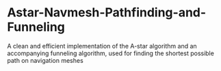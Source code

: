 # Astar-Navmesh-Pathfinding-and-Funneling
A clean and efficient implementation of the A-star algorithm and an accompanying funneling algorithm, used for finding the shortest possible path on navigation meshes
